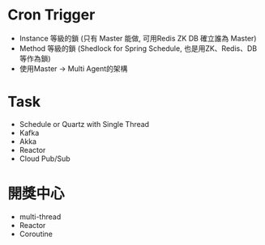 # Cron Trigger
* Instance 等級的鎖 (只有 Master 能做, 可用Redis ZK DB 確立誰為 Master)
* Method 等級的鎖 (Shedlock for Spring Schedule, 也是用ZK、Redis、DB等作為鎖)
* 使用Master -> Multi Agent的架構

# Task
* Schedule or Quartz with Single Thread
* Kafka
* Akka
* Reactor
* Cloud Pub/Sub

# 開獎中心
* multi-thread
* Reactor
* Coroutine
